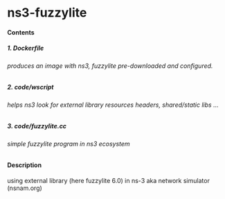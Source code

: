 # ns3-fuzzylite

#### Contents
##### 1. Dockerfile
###### produces an image with ns3, fuzzylite pre-downloaded and configured.
##### 2. code/wscript
###### helps ns3 look for external library resources headers, shared/static libs ...
##### 3. code/fuzzylite.cc
###### simple fuzzylite program in ns3 ecosystem

#### Description
using external library (here fuzzylite 6.0) in ns-3 aka network simulator (nsnam.org)
